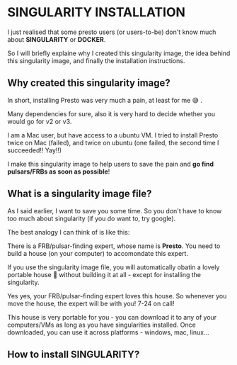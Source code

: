 # SINGULARITY INSTALLATION

I just realised that some presto users (or users-to-be) don't know much about **SINGULARITY** or **DOCKER**.

So I will briefly explaine why I created this singularity image, the idea behind this singularity image, and finally the installation instructions.


## Why created this singularity image?

In short, installing Presto was very much a pain, at least for me :sweat_smile: .

Many dependencies for sure, also it is very hard to decide whether you would go for v2 or v3.

I am a Mac user, but have access to a ubuntu VM. I tried to install Presto twice on Mac (failed), and twice on ubuntu (one failed, the second time I succeeded!! Yay!!)

I make this singularity image to help users to save the pain and **go find pulsars/FRBs as soon as possible**!

## What is a singularity image file?

As I said earlier, I want to save you some time. So you don't have to know too much about singularity (if you do want to, try google).

The best analogy I can think of is like this:

There is a FRB/pulsar-finding expert, whose name is **Presto**. You need to build a house (on your computer) to accomondate this expert.

If you use the singularity image file, you will automatically obatin a lovely portable house :house_with_garden: without building it at all - except for installing the singularity.

Yes yes, your FRB/pulsar-finding expert loves this house. So whenever you move the house, the expert will be with you! 7-24 on call!

This house is very portable for you - you can download it to any of your computers/VMs as long as you have singularities installed. Once downloaded, you can use it across platforms - windows, mac, linux...

## How to install SINGULARITY?

